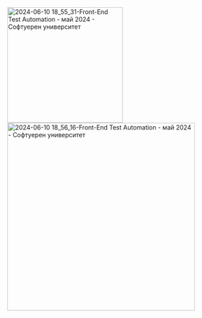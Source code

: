 
<img width="264" alt="2024-06-10 18_55_31-Front-End Test Automation - май 2024 - Софтуерен университет" src="https://github.com/svetlanasieber/Software-Engineering--Path-SoftUni/assets/135451084/1ff7c86b-3ad8-4614-93cb-627019b38a60">


<img width="429" alt="2024-06-10 18_56_16-Front-End Test Automation - май 2024 - Софтуерен университет" src="https://github.com/svetlanasieber/Software-Engineering--Path-SoftUni/assets/135451084/d0fc41de-9044-494f-8e33-9bf9b758fe0d">
